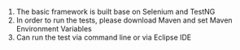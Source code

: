 1. The basic framework is built base on Selenium and TestNG
2. In order to run the tests, please download Maven and set Maven Environment Variables
3. Can run the test via command line or via Eclipse IDE


